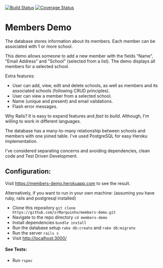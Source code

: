 [![Build Status](https://travis-ci.org/srMarquinho/members-demo.svg?branch=master)](https://travis-ci.org/srMarquinho/members-demo) [![Coverage Status](https://coveralls.io/repos/github/srMarquinho/members-demo/badge.svg?branch=master)](https://coveralls.io/github/srMarquinho/members-demo?branch=master)

# Members Demo

The database stores information about its members. Each member can be associated with 1 or more school.

This demo allows someone to add a new member with the fields “Name”, “Email Address” and "School" (selected from a list). The demo displays all members for a selected school.

Extra features:
- User can add, view, edit and delete schools, as well as members and its associated schools (following CRUD principles).
- User can view a member from a selected school.
- Name (unique and present) and email validations.
- Flash error messages.

Why Rails? It is easy to expand features and *fast to build*. Although, I'm willing to work in different languages.

The database has a many-to-many relationship between schools and members with one joined table. I've used PostgreSQL for easy Heroku implementation.

I've considered separating concerns and avoiding dependencies, clean code and Test Driven Development.

## Configuration:

Visit <https://members-demo.herokuapp.com> to see the result.

Alternatively, if you want to run in your own machine:
(assuming you have ruby, rails and postgresql installed)

- Clone this repository `git clone https://github.com/srMarquinho/members-demo.git`
- Navigate to the repo directory `cd members-demo`
- Install dependencies `bundle install`
- Run the database setup `rake db:create` and `rake db:migrate`
- Run the server `rails s`
- Visit <http://localhost:3000/>

#### See Tests:
- Run `rspec`
